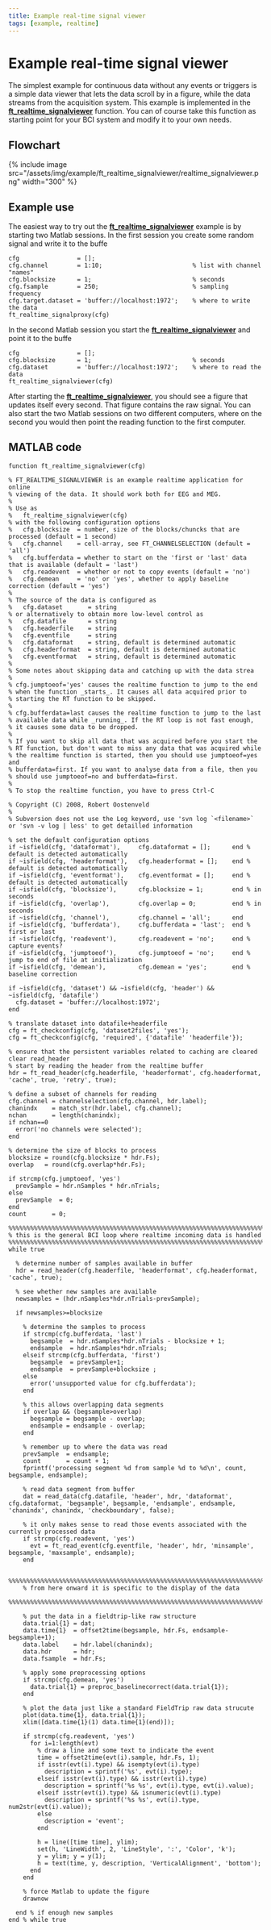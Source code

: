 ```yaml
---
title: Example real-time signal viewer
tags: [example, realtime]
---
```


# Example real-time signal viewer

The simplest example for continuous data without any events or triggers is a simple data viewer that lets the data scroll by in a figure, while the data streams from the acquisition system. This example is implemented in the **[ft_realtime_signalviewer](/reference/ft_realtime_signalviewer)** function. You can of course take this function as starting point for your BCI system and modify it to your own needs.

## Flowchart

{% include image src="/assets/img/example/ft_realtime_signalviewer/realtime_signalviewer.png" width="300" %}
## Example use

The easiest way to try out the **[ft_realtime_signalviewer](/reference/ft_realtime_signalviewer)** example is by starting two Matlab sessions. In the first session you create some random signal and write it to the buffe

    cfg                = [];
    cfg.channel        = 1:10;                         % list with channel "names"
    cfg.blocksize      = 1;                            % seconds
    cfg.fsample        = 250;                          % sampling frequency
    cfg.target.dataset = 'buffer://localhost:1972';    % where to write the data
    ft_realtime_signalproxy(cfg)

In the second Matlab session you start the **[ft_realtime_signalviewer](/reference/ft_realtime_signalviewer)** and point it to the buffe

    cfg                = [];
    cfg.blocksize      = 1;                            % seconds
    cfg.dataset        = 'buffer://localhost:1972';    % where to read the data
    ft_realtime_signalviewer(cfg)

After starting the **[ft_realtime_signalviewer](/reference/ft_realtime_signalviewer)**, you should see a figure that updates itself every second. That figure contains the raw signal. You can also start the two Matlab sessions on two different computers, where on the second you would then point the reading function to the first computer.

## MATLAB code

    function ft_realtime_signalviewer(cfg)

    % FT_REALTIME_SIGNALVIEWER is an example realtime application for online
    % viewing of the data. It should work both for EEG and MEG.
    %
    % Use as
    %   ft_realtime_signalviewer(cfg)
    % with the following configuration options
    %   cfg.blocksize  = number, size of the blocks/chuncks that are processed (default = 1 second)
    %   cfg.channel    = cell-array, see FT_CHANNELSELECTION (default = 'all')
    %   cfg.bufferdata = whether to start on the 'first or 'last' data that is available (default = 'last')
    %   cfg.readevent  = whether or not to copy events (default = 'no')
    %   cfg.demean     = 'no' or 'yes', whether to apply baseline correction (default = 'yes')
    %
    % The source of the data is configured as
    %   cfg.dataset       = string
    % or alternatively to obtain more low-level control as
    %   cfg.datafile      = string
    %   cfg.headerfile    = string
    %   cfg.eventfile     = string
    %   cfg.dataformat    = string, default is determined automatic
    %   cfg.headerformat  = string, default is determined automatic
    %   cfg.eventformat   = string, default is determined automatic
    %
    % Some notes about skipping data and catching up with the data strea
    %
    % cfg.jumptoeof='yes' causes the realtime function to jump to the end
    % when the function _starts_. It causes all data acquired prior to
    % starting the RT function to be skipped.
    %
    % cfg.bufferdata=last causes the realtime function to jump to the last
    % available data while _running_. If the RT loop is not fast enough,
    % it causes some data to be dropped.
    %
    % If you want to skip all data that was acquired before you start the
    % RT function, but don't want to miss any data that was acquired while
    % the realtime function is started, then you should use jumptoeof=yes and
    % bufferdata=first. If you want to analyse data from a file, then you
    % should use jumptoeof=no and bufferdata=first.
    %
    % To stop the realtime function, you have to press Ctrl-C

    % Copyright (C) 2008, Robert Oostenveld
    %
    % Subversion does not use the Log keyword, use 'svn log `<filename>` or 'svn -v log | less' to get detailled information

    % set the default configuration options
    if ~isfield(cfg, 'dataformat'),     cfg.dataformat = [];      end % default is detected automatically
    if ~isfield(cfg, 'headerformat'),   cfg.headerformat = [];    end % default is detected automatically
    if ~isfield(cfg, 'eventformat'),    cfg.eventformat = [];     end % default is detected automatically
    if ~isfield(cfg, 'blocksize'),      cfg.blocksize = 1;        end % in seconds
    if ~isfield(cfg, 'overlap'),        cfg.overlap = 0;          end % in seconds
    if ~isfield(cfg, 'channel'),        cfg.channel = 'all';      end
    if ~isfield(cfg, 'bufferdata'),     cfg.bufferdata = 'last';  end % first or last
    if ~isfield(cfg, 'readevent'),      cfg.readevent = 'no';     end % capture events?
    if ~isfield(cfg, 'jumptoeof'),      cfg.jumptoeof = 'no';     end % jump to end of file at initialization
    if ~isfield(cfg, 'demean'),         cfg.demean = 'yes';       end % baseline correction

    if ~isfield(cfg, 'dataset') && ~isfield(cfg, 'header') && ~isfield(cfg, 'datafile')
      cfg.dataset = 'buffer://localhost:1972';
    end

    % translate dataset into datafile+headerfile
    cfg = ft_checkconfig(cfg, 'dataset2files', 'yes');
    cfg = ft_checkconfig(cfg, 'required', {'datafile' 'headerfile'});

    % ensure that the persistent variables related to caching are cleared
    clear read_header
    % start by reading the header from the realtime buffer
    hdr = ft_read_header(cfg.headerfile, 'headerformat', cfg.headerformat, 'cache', true, 'retry', true);

    % define a subset of channels for reading
    cfg.channel = channelselection(cfg.channel, hdr.label);
    chanindx    = match_str(hdr.label, cfg.channel);
    nchan       = length(chanindx);
    if nchan==0
      error('no channels were selected');
    end

    % determine the size of blocks to process
    blocksize = round(cfg.blocksize * hdr.Fs);
    overlap   = round(cfg.overlap*hdr.Fs);

    if strcmp(cfg.jumptoeof, 'yes')
      prevSample = hdr.nSamples * hdr.nTrials;
    else
      prevSample  = 0;
    end
    count       = 0;

    %%%%%%%%%%%%%%%%%%%%%%%%%%%%%%%%%%%%%%%%%%%%%%%%%%%%%%%%%%%%%%%%%%%%%%%%%%%%%%%%
    % this is the general BCI loop where realtime incoming data is handled
    %%%%%%%%%%%%%%%%%%%%%%%%%%%%%%%%%%%%%%%%%%%%%%%%%%%%%%%%%%%%%%%%%%%%%%%%%%%%%%%%
    while true

      % determine number of samples available in buffer
      hdr = read_header(cfg.headerfile, 'headerformat', cfg.headerformat, 'cache', true);

      % see whether new samples are available
      newsamples = (hdr.nSamples*hdr.nTrials-prevSample);

      if newsamples>=blocksize

        % determine the samples to process
        if strcmp(cfg.bufferdata, 'last')
          begsample  = hdr.nSamples*hdr.nTrials - blocksize + 1;
          endsample  = hdr.nSamples*hdr.nTrials;
        elseif strcmp(cfg.bufferdata, 'first')
          begsample  = prevSample+1;
          endsample  = prevSample+blocksize ;
        else
          error('unsupported value for cfg.bufferdata');
        end

        % this allows overlapping data segments
        if overlap && (begsample>overlap)
          begsample = begsample - overlap;
          endsample = endsample - overlap;
        end

        % remember up to where the data was read
        prevSample  = endsample;
        count       = count + 1;
        fprintf('processing segment %d from sample %d to %d\n', count, begsample, endsample);

        % read data segment from buffer
        dat = read_data(cfg.datafile, 'header', hdr, 'dataformat', cfg.dataformat, 'begsample', begsample, 'endsample', endsample, 'chanindx', chanindx, 'checkboundary', false);

        % it only makes sense to read those events associated with the currently processed data
        if strcmp(cfg.readevent, 'yes')
          evt = ft_read_event(cfg.eventfile, 'header', hdr, 'minsample', begsample, 'maxsample', endsample);
        end

        %%%%%%%%%%%%%%%%%%%%%%%%%%%%%%%%%%%%%%%%%%%%%%%%%%%%%%%%%%%%%%%%%%%%%%%%%%%%%%%%
        % from here onward it is specific to the display of the data
        %%%%%%%%%%%%%%%%%%%%%%%%%%%%%%%%%%%%%%%%%%%%%%%%%%%%%%%%%%%%%%%%%%%%%%%%%%%%%%%%

        % put the data in a fieldtrip-like raw structure
        data.trial{1} = dat;
        data.time{1}  = offset2time(begsample, hdr.Fs, endsample-begsample+1);
        data.label    = hdr.label(chanindx);
        data.hdr      = hdr;
        data.fsample  = hdr.Fs;

        % apply some preprocessing options
        if strcmp(cfg.demean, 'yes')
          data.trial{1} = preproc_baselinecorrect(data.trial{1});
        end

        % plot the data just like a standard FieldTrip raw data strucute
        plot(data.time{1}, data.trial{1});
        xlim([data.time{1}(1) data.time{1}(end)]);

        if strcmp(cfg.readevent, 'yes')
          for i=1:length(evt)
            % draw a line and some text to indicate the event
            time = offset2time(evt(i).sample, hdr.Fs, 1);
            if isstr(evt(i).type) && isempty(evt(i).type)
              description = sprintf('%s', evt(i).type);
            elseif isstr(evt(i).type) && isstr(evt(i).type)
              description = sprintf('%s %s', evt(i).type, evt(i).value);
            elseif isstr(evt(i).type) && isnumeric(evt(i).type)
              description = sprintf('%s %s', evt(i).type, num2str(evt(i).value));
            else
              description = 'event';
            end

            h = line([time time], ylim);
            set(h, 'LineWidth', 2, 'LineStyle', ':', 'Color', 'k');
            y = ylim; y = y(1);
            h = text(time, y, description, 'VerticalAlignment', 'bottom');
          end
        end

        % force Matlab to update the figure
        drawnow

      end % if enough new samples
    end % while true
